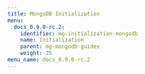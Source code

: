 ```yaml
---
title: MongoDB Initialization
menu:
  docs_0.9.0-rc.2:
    identifier: mg-initialization-mongodb
    name: Initialization
    parent: mg-mongodb-guides
    weight: 25
menu_name: docs_0.9.0-rc.2
---
```

